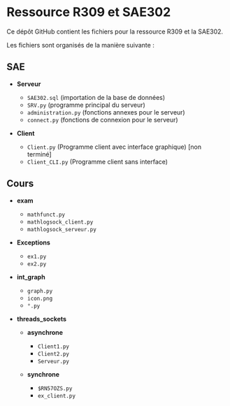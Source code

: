 # Ressource R309 et SAE302

Ce dépôt GitHub contient les fichiers pour la ressource R309 et la SAE302.

Les fichiers sont organisés de la manière suivante :

## SAE
- **Serveur**
  - `SAE302.sql` (importation de la base de données)
  - `SRV.py` (programme principal du serveur)
  - `administration.py` (fonctions annexes pour le serveur)
  - `connect.py` (fonctions de connexion pour le serveur)
  
- **Client**
  - `Client.py` (Programme client avec interface graphique) [non terminé]
  - `Client_CLI.py` (Programme client sans interface)
 

  
## Cours
- **exam**
  - `mathfunct.py`
  - `mathlogsock_client.py`
  - `mathlogsock_serveur.py`
  
- **Exceptions**
  - `ex1.py`
  - `ex2.py`
  
- **int_graph**
  - `graph.py`
  - `icon.png`
  - `°.py`
  
- **threads_sockets**
  - **asynchrone**
    - `Client1.py`
    - `Client2.py`
    - `Serveur.py`
  
  - **synchrone**
    - `$RN57OZS.py`
    - `ex_client.py`
